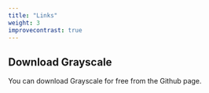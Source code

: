 ```yaml
---
title: "Links"
weight: 3
improvecontrast: true
---
```


## Download Grayscale

You can download Grayscale for free from the Github page.


